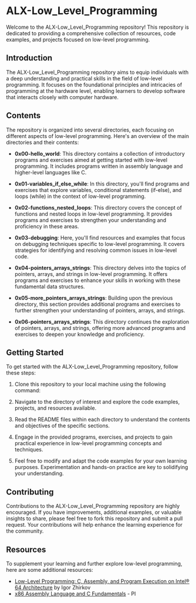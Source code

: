 # ALX-Low_Level_Programming

Welcome to the ALX-Low_Level_Programming repository! This repository is dedicated to providing a comprehensive collection of resources, code examples, and projects focused on low-level programming.

## Introduction

The ALX-Low_Level_Programming repository aims to equip individuals with a deep understanding and practical skills in the field of low-level programming. It focuses on the foundational principles and intricacies of programming at the hardware level, enabling learners to develop software that interacts closely with computer hardware.

## Contents

The repository is organized into several directories, each focusing on different aspects of low-level programming. Here's an overview of the main directories and their contents:

- **0x00-hello_world**: This directory contains a collection of introductory programs and exercises aimed at getting started with low-level programming. It includes programs written in assembly language and higher-level languages like C.

- **0x01-variables_if_else_while**: In this directory, you'll find programs and exercises that explore variables, conditional statements (if-else), and loops (while) in the context of low-level programming.

- **0x02-functions_nested_loops**: This directory covers the concept of functions and nested loops in low-level programming. It provides programs and exercises to strengthen your understanding and proficiency in these areas.

- **0x03-debugging**: Here, you'll find resources and examples that focus on debugging techniques specific to low-level programming. It covers strategies for identifying and resolving common issues in low-level code.

- **0x04-pointers_arrays_strings**: This directory delves into the topics of pointers, arrays, and strings in low-level programming. It offers programs and exercises to enhance your skills in working with these fundamental data structures.

- **0x05-more_pointers_arrays_strings**: Building upon the previous directory, this section provides additional programs and exercises to further strengthen your understanding of pointers, arrays, and strings.

- **0x06-pointers_arrays_strings**: This directory continues the exploration of pointers, arrays, and strings, offering more advanced programs and exercises to deepen your knowledge and proficiency.

## Getting Started

To get started with the ALX-Low_Level_Programming repository, follow these steps:

1. Clone this repository to your local machine using the following command:


2. Navigate to the directory of interest and explore the code examples, projects, and resources available.

3. Read the README files within each directory to understand the contents and objectives of the specific sections.

4. Engage in the provided programs, exercises, and projects to gain practical experience in low-level programming concepts and techniques.

5. Feel free to modify and adapt the code examples for your own learning purposes. Experimentation and hands-on practice are key to solidifying your understanding.

## Contributing

Contributions to the ALX-Low_Level_Programming repository are highly encouraged. If you have improvements, additional examples, or valuable insights to share, please feel free to fork this repository and submit a pull request. Your contributions will help enhance the learning experience for the community.

## Resources

To supplement your learning and further explore low-level programming, here are some additional resources:

- [Low-Level Programming: C, Assembly, and Program Execution on Intel® 64 Architecture](https://www.amazon.com/Low-Level-Programming-Assembly-Execution-Architecture/dp/1484224027) by Igor Zhirkov
- [x86 Assembly Language and C Fundamentals](https://www.pluralsight.com/courses/x86-assembly-language-c-fundamentals) - Pl

